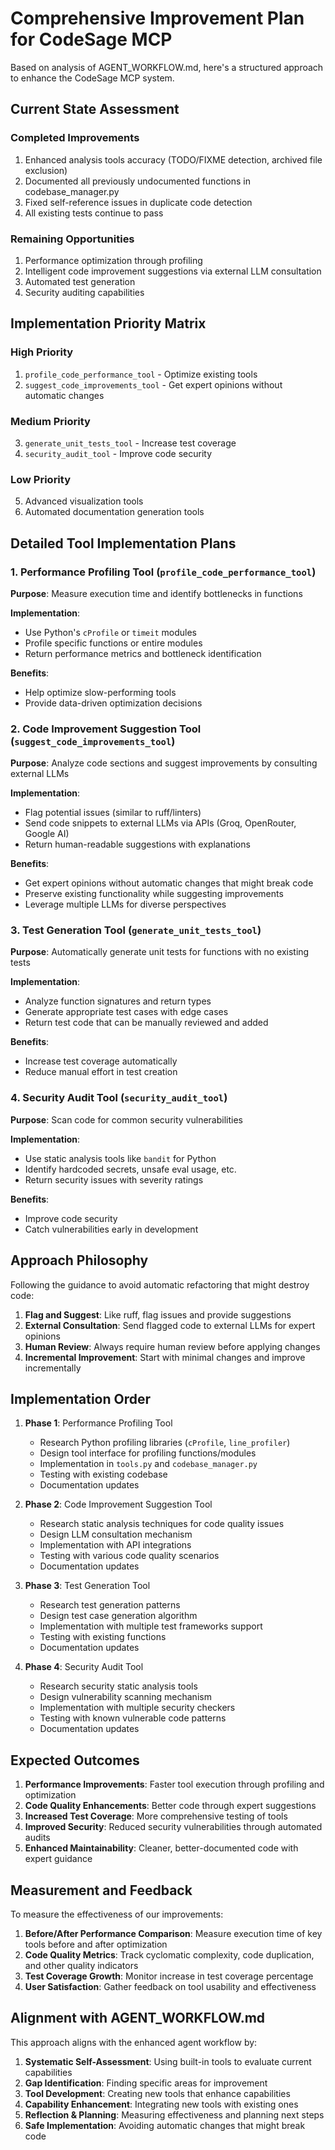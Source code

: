 # Comprehensive Improvement Plan for CodeSage MCP

Based on analysis of AGENT_WORKFLOW.md, here's a structured approach to enhance the CodeSage MCP system.

## Current State Assessment

### Completed Improvements
1. Enhanced analysis tools accuracy (TODO/FIXME detection, archived file exclusion)
2. Documented all previously undocumented functions in codebase_manager.py
3. Fixed self-reference issues in duplicate code detection
4. All existing tests continue to pass

### Remaining Opportunities
1. Performance optimization through profiling
2. Intelligent code improvement suggestions via external LLM consultation
3. Automated test generation
4. Security auditing capabilities

## Implementation Priority Matrix

### High Priority
1. `profile_code_performance_tool` - Optimize existing tools
2. `suggest_code_improvements_tool` - Get expert opinions without automatic changes

### Medium Priority
3. `generate_unit_tests_tool` - Increase test coverage
4. `security_audit_tool` - Improve code security

### Low Priority
5. Advanced visualization tools
6. Automated documentation generation tools

## Detailed Tool Implementation Plans

### 1. Performance Profiling Tool (`profile_code_performance_tool`)

**Purpose**: Measure execution time and identify bottlenecks in functions

**Implementation**:
- Use Python's `cProfile` or `timeit` modules
- Profile specific functions or entire modules
- Return performance metrics and bottleneck identification

**Benefits**:
- Help optimize slow-performing tools
- Provide data-driven optimization decisions

### 2. Code Improvement Suggestion Tool (`suggest_code_improvements_tool`)

**Purpose**: Analyze code sections and suggest improvements by consulting external LLMs

**Implementation**:
- Flag potential issues (similar to ruff/linters)
- Send code snippets to external LLMs via APIs (Groq, OpenRouter, Google AI)
- Return human-readable suggestions with explanations

**Benefits**:
- Get expert opinions without automatic changes that might break code
- Preserve existing functionality while suggesting improvements
- Leverage multiple LLMs for diverse perspectives

### 3. Test Generation Tool (`generate_unit_tests_tool`)

**Purpose**: Automatically generate unit tests for functions with no existing tests

**Implementation**:
- Analyze function signatures and return types
- Generate appropriate test cases with edge cases
- Return test code that can be manually reviewed and added

**Benefits**:
- Increase test coverage automatically
- Reduce manual effort in test creation

### 4. Security Audit Tool (`security_audit_tool`)

**Purpose**: Scan code for common security vulnerabilities

**Implementation**:
- Use static analysis tools like `bandit` for Python
- Identify hardcoded secrets, unsafe eval usage, etc.
- Return security issues with severity ratings

**Benefits**:
- Improve code security
- Catch vulnerabilities early in development

## Approach Philosophy

Following the guidance to avoid automatic refactoring that might destroy code:

1. **Flag and Suggest**: Like ruff, flag issues and provide suggestions
2. **External Consultation**: Send flagged code to external LLMs for expert opinions
3. **Human Review**: Always require human review before applying changes
4. **Incremental Improvement**: Start with minimal changes and improve incrementally

## Implementation Order

1. **Phase 1**: Performance Profiling Tool
   - Research Python profiling libraries (`cProfile`, `line_profiler`)
   - Design tool interface for profiling functions/modules
   - Implementation in `tools.py` and `codebase_manager.py`
   - Testing with existing codebase
   - Documentation updates

2. **Phase 2**: Code Improvement Suggestion Tool
   - Research static analysis techniques for code quality issues
   - Design LLM consultation mechanism
   - Implementation with API integrations
   - Testing with various code quality scenarios
   - Documentation updates

3. **Phase 3**: Test Generation Tool
   - Research test generation patterns
   - Design test case generation algorithm
   - Implementation with multiple test frameworks support
   - Testing with existing functions
   - Documentation updates

4. **Phase 4**: Security Audit Tool
   - Research security static analysis tools
   - Design vulnerability scanning mechanism
   - Implementation with multiple security checkers
   - Testing with known vulnerable code patterns
   - Documentation updates

## Expected Outcomes

1. **Performance Improvements**: Faster tool execution through profiling and optimization
2. **Code Quality Enhancements**: Better code through expert suggestions
3. **Increased Test Coverage**: More comprehensive testing of tools
4. **Improved Security**: Reduced security vulnerabilities through automated audits
5. **Enhanced Maintainability**: Cleaner, better-documented code with expert guidance

## Measurement and Feedback

To measure the effectiveness of our improvements:

1. **Before/After Performance Comparison**: Measure execution time of key tools before and after optimization
2. **Code Quality Metrics**: Track cyclomatic complexity, code duplication, and other quality indicators
3. **Test Coverage Growth**: Monitor increase in test coverage percentage
4. **User Satisfaction**: Gather feedback on tool usability and effectiveness

## Alignment with AGENT_WORKFLOW.md

This approach aligns with the enhanced agent workflow by:

1. **Systematic Self-Assessment**: Using built-in tools to evaluate current capabilities
2. **Gap Identification**: Finding specific areas for improvement
3. **Tool Development**: Creating new tools that enhance capabilities
4. **Capability Enhancement**: Integrating new tools with existing ones
5. **Reflection & Planning**: Measuring effectiveness and planning next steps
6. **Safe Implementation**: Avoiding automatic changes that might break code
